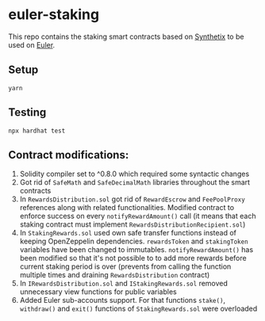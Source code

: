 # euler-staking

This repo contains the staking smart contracts based on [Synthetix](https://github.com/Synthetixio/synthetix) to be used on [Euler](https://www.euler.finance/).

## Setup

    yarn

## Testing

    npx hardhat test

## Contract modifications:
1. Solidity compiler set to ^0.8.0 which required some syntactic changes 
2. Got rid of `SafeMath` and `SafeDecimalMath` libraries throughout the smart contracts
3. In `RewardsDistribution.sol` got rid of `RewardEscrow` and `FeePoolProxy` references along with related functionalities. Modified contract to enforce success on every `notifyRewardAmount()` call (it means that each staking contract must implement `RewardsDistributionRecipient.sol`)
4. In `StakingRewards.sol` used own safe transfer functions instead of keeping OpenZeppelin dependencies. `rewardsToken` and `stakingToken` variables have been changed to immutables. `notifyRewardAmount()` has been modified so that it's not possible to to add more rewards before current staking period is over (prevents from calling the function multiple times and draining `RewardsDistribution` contract)
5. In `IRewardsDistribution.sol` and `IStakingRewards.sol` removed unnecessary view functions for public variables
6. Added Euler sub-accounts support. For that functions `stake()`, `withdraw()` and `exit()` functions of `StakingRewards.sol` were overloaded
